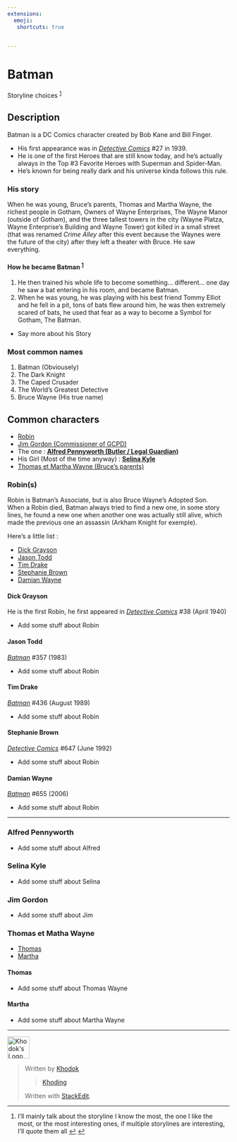 ```yaml
---
extensions:
  emoji:
   shortcuts: true
   

---
```


<h1 id="batman">Batman</h1>
<p>Storyline choices <sup class="footnote-ref"><a href="#fn1" id="fnref1">1</a></sup></p>
<h2 id="description">Description</h2>
<p>Batman is a DC Comics character created by Bob Kane and Bill Finger.</p>
<ul>
<li>His first appearance was in <em><a href="https://en.wikipedia.org/wiki/Detective_Comics" title="Detective Comics">Detective Comics</a></em> #27 in 1939.</li>
<li>He is one of the first Heroes that are still know today, and he’s actually always in the Top #3 Favorite Heroes with Superman and Spider-Man.</li>
<li>He’s known for being really dark and his universe kinda follows this rule.</li>
</ul>
<h3 id="his-story">His story</h3>
<p>When he was young, Bruce’s parents, Thomas and Martha Wayne, the richest people in Gotham, Owners of Wayne Enterprises, The Wayne Manor (outside of Gotham), and the three tallest towers in the city (Wayne Platza, Wayne Enterprise’s Building and Wayne Tower) got killed in a small street (that was renamed <em>Crime Alley</em> after this event because the Waynes were the future of the city) after they left a theater with Bruce. He saw everything.</p>
<h4 id="how-he-became-batman-">How he became Batman <sup class="footnote-ref"><a href="#fn1" id="fnref1:1">1</a></sup></h4>
<ol>
<li>He then trained his whole life to become something… different… one day he saw a bat entering in his room, and became Batman.</li>
<li>When he was young, he was playing with his best friend Tommy Elliot and he fell in a pit, tons of bats flew around him, he was then extremely scared of bats, he used that fear as a way to become a Symbol for Gotham, The Batman.</li>
</ol>
<ul>
<li>Say more about his Story</li>
</ul>
<h3 id="most-common-names">Most common names</h3>
<ol>
<li>Batman (Obviousely)</li>
<li>The Dark Knight</li>
<li>The Caped Crusader</li>
<li>The World’s Greatest Detective</li>
<li>Bruce Wayne (His true name)</li>
</ol>
<h2 id="common-characters">Common characters</h2>
<ul>
<li><a href="#robins">Robin</a></li>
<li><a href="#jim">Jim Gordon (Commissioner of GCPD)</a></li>
<li>The one : <strong><a href="#alfred">Alfred Pennyworth (Butler / Legal Guardian)</a></strong></li>
<li>His Girl (Most of the time anyway) : <strong><a href="#cat">Selina Kyle</a></strong></li>
<li><a href="#waynes">Thomas et Martha Wayne (Bruce’s parents)</a></li>
</ul>
<h3 id="robins-a-idrobins">Robin(s) <a id="robins"></a></h3>
<p>Robin is Batman’s Associate, but is also Bruce Wayne’s Adopted Son.<br>
When a Robin died, Batman always tried to find a new one, in some story lines, he found a new one when another one was actually still alive, which made the previous one an assassin (Arkham Knight for exemple).</p>
<p>Here’s a little list :</p>
<ul>
<li><a href="#dickGray">Dick Grayson</a></li>
<li><a href="#jTodd">Jason Todd</a></li>
<li><a href="#timDrake">Tim Drake</a></li>
<li><a href="#steph">Stephanie Brown</a></li>
<li><a href="#dWayne">Damian Wayne</a></li>
</ul>
<h4 id="dick-grayson-a-iddickgray">Dick Grayson <a id="dickGray"></a></h4>
<p>He is the first Robin, he first appeared in <em><a href="https://en.wikipedia.org/wiki/Detective_Comics" title="Detective Comics">Detective Comics</a></em> #38 (April 1940)</p>
<ul>
<li>Add some stuff about Robin</li>
</ul>
<h4 id="jason-todd-a-idjtodd">Jason Todd <a id="jTodd"></a></h4>
<p><em><a href="https://en.wikipedia.org/wiki/Batman_(comic_book)" title="Batman (comic book)">Batman</a></em> #357 (1983)</p>
<ul>
<li>Add some stuff about Robin</li>
</ul>
<h4 id="tim-drake-a-idtimdrake">Tim Drake <a id="timDrake"></a></h4>
<p><em><a href="https://en.wikipedia.org/wiki/Batman:_Year_Three" title="Batman: Year Three">Batman</a></em> #436 (August 1989)</p>
<ul>
<li>Add some stuff about Robin</li>
</ul>
<h4 id="stephanie-brown-a-idsteph">Stephanie Brown <a id="steph"></a></h4>
<p><em><a href="https://en.wikipedia.org/wiki/Detective_Comics" title="Detective Comics">Detective Comics</a></em> #647 (June 1992)</p>
<ul>
<li>Add some stuff about Robin</li>
</ul>
<h4 id="damian-wayne-a-iddwayne">Damian Wayne <a id="dWayne"></a></h4>
<p><em><a href="https://en.wikipedia.org/wiki/Batman_(comic_book)" title="Batman (comic book)">Batman</a></em> #655 (2006)</p>
<ul>
<li>Add some stuff about Robin</li>
</ul>
<hr>
<h3 id="alfred-pennyworth-a-idalfred">Alfred Pennyworth <a id="alfred"></a></h3>
<ul>
<li>Add some stuff about Alfred</li>
</ul>
<h3 id="selina-kyle-a-idcat">Selina Kyle <a id="cat"></a></h3>
<ul>
<li>Add some stuff about Selina</li>
</ul>
<h3 id="jim-gordon-a-idjim">Jim Gordon <a id="jim"></a></h3>
<ul>
<li>Add some stuff about Jim</li>
</ul>
<h3 id="thomas-et-matha-waynea-idwaynes">Thomas et Matha Wayne<a id="waynes"></a></h3>
<ul>
<li><a href="#thomas">Thomas</a></li>
<li><a href="#martha">Martha</a></li>
</ul>
<h4 id="thomas-a-idthomas">Thomas <a id="thomas"></a></h4>
<ul>
<li>Add some stuff about Thomas Wayne</li>
</ul>
<h4 id="martha-a-idmartha">Martha <a id="martha"></a></h4>
<ul>
<li>Add some stuff about Martha Wayne</li>
</ul>
<hr>
<p><img src="https://khodok.xyz/media/img/logos/RuthinkkTooBig.png" alt="Khodok's Logo" width="50"></p>
<blockquote>
<p>Written by <a href="https://khodok.xyz">Khodok</a></p>
<blockquote>
<p><a href="https://khoding.github.io">Khoding</a></p>
</blockquote>
<p>Written with <a href="https://stackedit.io/">StackEdit</a>.</p>
</blockquote>
<hr class="footnotes-sep">
<section class="footnotes">
<ol class="footnotes-list">
<li id="fn1" class="footnote-item"><p>I’ll mainly talk about the storyline I know the most, the one I like the most, or the most interesting ones, if multiple storylines are interesting, I’ll quote them all <a href="#fnref1" class="footnote-backref">↩︎</a> <a href="#fnref1:1" class="footnote-backref">↩︎</a></p>
</li>
</ol>
</section>


